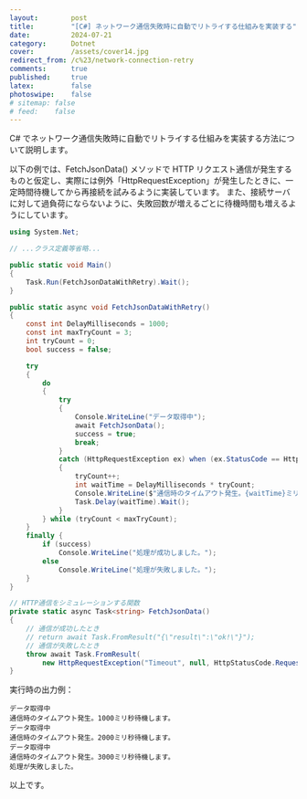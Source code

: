 ```yaml
---
layout:        post
title:         "[C#] ネットワーク通信失敗時に自動でリトライする仕組みを実装する"
date:          2024-07-21
category:      Dotnet
cover:         /assets/cover14.jpg
redirect_from: /c%23/network-connection-retry
comments:      true
published:     true
latex:         false
photoswipe:    false
# sitemap: false
# feed:    false
---
```


C# でネットワーク通信失敗時に自動でリトライする仕組みを実装する方法について説明します。

以下の例では、FetchJsonData() メソッドで HTTP リクエスト通信が発生するものと仮定し、実際には例外「HttpRequestException」が発生したときに、一定時間待機してから再接続を試みるように実装しています。
また、接続サーバに対して過負荷にならないように、失敗回数が増えるごとに待機時間も増えるようにしています。

```csharp
using System.Net;

// ...クラス定義等省略...

public static void Main()
{
    Task.Run(FetchJsonDataWithRetry).Wait();
}

public static async void FetchJsonDataWithRetry()
{
    const int DelayMilliseconds = 1000;
    const int maxTryCount = 3;
    int tryCount = 0;
    bool success = false;

    try
    {
        do
        {
            try
            {
                Console.WriteLine("データ取得中");
                await FetchJsonData();
                success = true;
                break;
            }
            catch (HttpRequestException ex) when (ex.StatusCode == HttpStatusCode.RequestTimeout)
            {
                tryCount++;
                int waitTime = DelayMilliseconds * tryCount;
                Console.WriteLine($"通信時のタイムアウト発生。{waitTime}ミリ秒待機します。");
                Task.Delay(waitTime).Wait();
            }
        } while (tryCount < maxTryCount);
    }
    finally {
        if (success)
            Console.WriteLine("処理が成功しました。");
        else
            Console.WriteLine("処理が失敗しました。");
    }
}

// HTTP通信をシミュレーションする関数
private static async Task<string> FetchJsonData()
{
    // 通信が成功したとき
    // return await Task.FromResult("{\"result\":\"ok!\"}");
    // 通信が失敗したとき
    throw await Task.FromResult(
        new HttpRequestException("Timeout", null, HttpStatusCode.RequestTimeout));
}
```

実行時の出力例：

```output
データ取得中
通信時のタイムアウト発生。1000ミリ秒待機します。
データ取得中
通信時のタイムアウト発生。2000ミリ秒待機します。
データ取得中
通信時のタイムアウト発生。3000ミリ秒待機します。
処理が失敗しました。
```

以上です。
